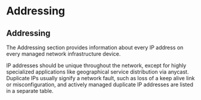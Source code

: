 # Addressing

## Addressing

The Addressing section provides information about every IP address on
every managed network infrastructure device.

IP addresses should be unique throughout the network, except for highly
specialized applications like geographical service distribution via
anycast. Duplicate IPs usually signify a network fault, such as loss of
a keep alive link or misconfiguration, and actively managed duplicate IP
addresses are listed in a separate table.
